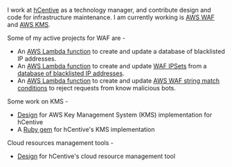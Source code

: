 I work at [hCentive](https://www.hcentive.com) as a technology manager, and contribute design and code for infrastructure maintenance.
I am currently working is [AWS WAF](https://aws.amazon.com/waf/) and [AWS KMS](https://aws.amazon.com/kms/). 

Some of my active projects for WAF are - 
* An [AWS Lambda function](https://github.com/hcentive/waf-update-ipdatabase) to create and update a database of blacklisted IP addresses.
* An [AWS Lambda function](https://github.com/hcentive/waf-update-blacklist) to create and update [WAF IPSets](http://docs.aws.amazon.com/waf/latest/APIReference/API_IPSet.html) from a [database of blacklisted IP addresses](https://github.com/hcentive/waf-update-ipdatabase).
* An [AWS Lambda function](https://github.com/hcentive/waf-update-badbotdata) to create and update [AWS WAF string match conditions](http://docs.aws.amazon.com/waf/latest/developerguide/web-acl-string-conditions.html) to reject requests from know malicious bots.

Some work on KMS -
* [Design](https://github.com/hcentive/kms) for AWS Key Management System (KMS) implementation for hCentive
* A [Ruby gem](https://github.com/hcentive/hcentive-kms-cli) for hCentive's KMS implementation

Cloud resources management tools - 
* [Design](https://github.com/hcentive/cloudmanage) for hCentive's cloud resource management tool
